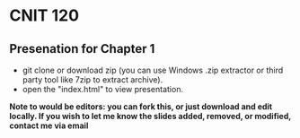 # CNIT 120
## Presenation for Chapter 1

* git clone or download zip (you can use Windows .zip extractor or third party tool like 7zip to extract archive).
* open the "index.html" to view presentation.

**Note to would be editors: you can fork this, or just download and edit locally. If you wish to let me know the slides added, removed, or modified, contact me via email**